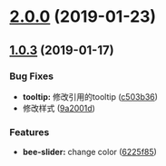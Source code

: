 <a name="2.0.0"></a>
# [2.0.0](https://github.com/tinper-bee/bee-slider/compare/v1.0.3...v2.0.0) (2019-01-23)



<a name="1.0.3"></a>
## [1.0.3](https://github.com/tinper-bee/bee-slider/compare/c503b36...v1.0.3) (2019-01-17)


### Bug Fixes

* **tooltip:** 修改引用的tooltip ([c503b36](https://github.com/tinper-bee/bee-slider/commit/c503b36))
* 修改样式 ([9a2001d](https://github.com/tinper-bee/bee-slider/commit/9a2001d))


### Features

* **bee-slider:** change color ([6225f85](https://github.com/tinper-bee/bee-slider/commit/6225f85))



